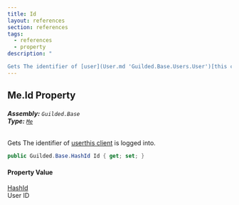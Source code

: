```yaml
---
title: Id
layout: references
section: references
tags:
  - references
  - property
description: "

Gets The identifier of [user](User.md 'Guilded.Base.Users.User')[this client](BaseGuildedClient.md 'Guilded.Base.BaseGuildedClient') is logged into."
---
```


## Me.Id Property
###### **Assembly:** `Guilded.Base`<br/>**Type:** [`Me`](Me.md 'Guilded.Base.Users.Me')

Gets The identifier of [user](User.md 'Guilded.Base.Users.User')[this client](BaseGuildedClient.md 'Guilded.Base.BaseGuildedClient') is logged into.

```csharp
public Guilded.Base.HashId Id { get; set; }
```

#### Property Value
[HashId](HashId.md 'Guilded.Base.HashId')  
User ID